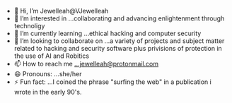 - 👋 Hi, I’m Jewelleah@VJewelleah
- 👀 I’m interested in ...collaborating and advancing enlightenment through technoligy
- 🌱 I’m currently learning ...ethical hacking and computer security
- 💞️ I’m looking to collaborate on ...a variety of projects and subject matter related to hacking and security software plus privisions of protection in the use of AI and Robitics
- 📫 How to reach me ...jewelleah@protonmail.com
- 😄 Pronouns: ...she/her
- ⚡ Fun fact: ...I coined the phrase "surfing the web" in a publication i wrote in the early 90's.

<!---
VJewelleah/VJewelleah is a ✨ special ✨ repository because its `README.md` (this file) appears on your GitHub profile.
You can click the Preview link to take a look at your changes.
--->
